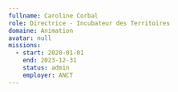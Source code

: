 ```yaml
---
fullname: Caroline Corbal
role: Directrice - Incubateur des Territoires
domaine: Animation
avatar: null
missions:
  - start: 2020-01-01
    end: 2023-12-31
    status: admin
    employer: ANCT
---
```

